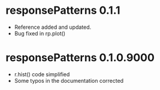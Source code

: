# responsePatterns 0.1.1
* Reference added and updated.
* Bug fixed in rp.plot()

# responsePatterns 0.1.0.9000
* r.hist() code simplified 
* Some typos in the documentation corrected
